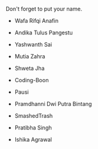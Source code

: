 Don't forget to put your name.

- Wafa Rifqi Anafin
- Andika Tulus Pangestu
- Yashwanth Sai
- Mutia Zahra

- Shweta Jha
- Coding-Boon
- Pausi
- Pramdhanni Dwi Putra Bintang
- SmashedTrash
- Pratibha Singh
- Ishika Agrawal
